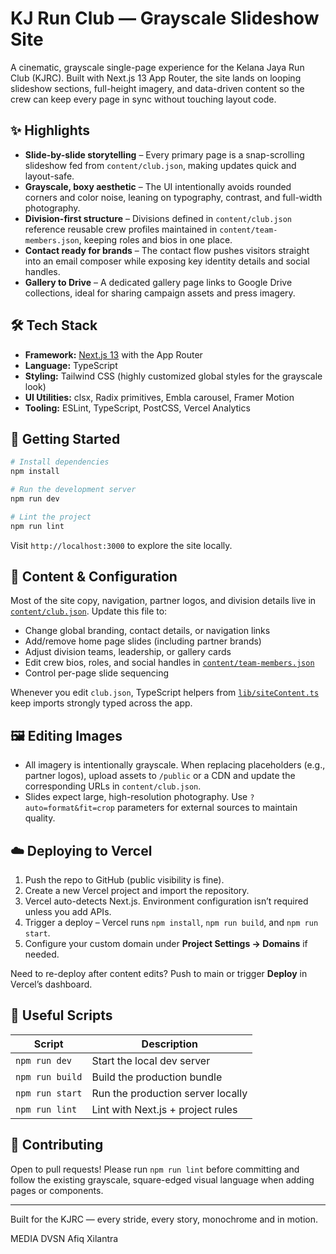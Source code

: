 # KJ Run Club — Grayscale Slideshow Site

A cinematic, grayscale single-page experience for the Kelana Jaya Run Club (KJRC). Built with Next.js 13 App Router, the site lands on looping slideshow sections, full-height imagery, and data-driven content so the crew can keep every page in sync without touching layout code.

## ✨ Highlights
- **Slide-by-slide storytelling** – Every primary page is a snap-scrolling slideshow fed from `content/club.json`, making updates quick and layout-safe.
- **Grayscale, boxy aesthetic** – The UI intentionally avoids rounded corners and color noise, leaning on typography, contrast, and full-width photography.
- **Division-first structure** – Divisions defined in `content/club.json` reference reusable crew profiles maintained in `content/team-members.json`, keeping roles and bios in one place.
- **Contact ready for brands** – The contact flow pushes visitors straight into an email composer while exposing key identity details and social handles.
- **Gallery to Drive** – A dedicated gallery page links to Google Drive collections, ideal for sharing campaign assets and press imagery.

## 🛠 Tech Stack
- **Framework:** [Next.js 13](https://nextjs.org/docs/app) with the App Router
- **Language:** TypeScript
- **Styling:** Tailwind CSS (highly customized global styles for the grayscale look)
- **UI Utilities:** clsx, Radix primitives, Embla carousel, Framer Motion
- **Tooling:** ESLint, TypeScript, PostCSS, Vercel Analytics

## 🚀 Getting Started

```bash
# Install dependencies
npm install

# Run the development server
npm run dev

# Lint the project
npm run lint
```

Visit `http://localhost:3000` to explore the site locally.

## 📁 Content & Configuration
Most of the site copy, navigation, partner logos, and division details live in [`content/club.json`](content/club.json). Update this file to:

- Change global branding, contact details, or navigation links
- Add/remove home page slides (including partner brands)
- Adjust division teams, leadership, or gallery cards
- Edit crew bios, roles, and social handles in [`content/team-members.json`](content/team-members.json)
- Control per-page slide sequencing

Whenever you edit `club.json`, TypeScript helpers from [`lib/siteContent.ts`](lib/siteContent.ts) keep imports strongly typed across the app.

## 🖼 Editing Images
- All imagery is intentionally grayscale. When replacing placeholders (e.g., partner logos), upload assets to `/public` or a CDN and update the corresponding URLs in `content/club.json`.
- Slides expect large, high-resolution photography. Use `?auto=format&fit=crop` parameters for external sources to maintain quality.

## ☁️ Deploying to Vercel
1. Push the repo to GitHub (public visibility is fine).
2. Create a new Vercel project and import the repository.
3. Vercel auto-detects Next.js. Environment configuration isn’t required unless you add APIs.
4. Trigger a deploy – Vercel runs `npm install`, `npm run build`, and `npm run start`.
5. Configure your custom domain under **Project Settings → Domains** if needed.

Need to re-deploy after content edits? Push to main or trigger **Deploy** in Vercel’s dashboard.

## 📜 Useful Scripts
| Script | Description |
| ------ | ----------- |
| `npm run dev` | Start the local dev server |
| `npm run build` | Build the production bundle |
| `npm run start` | Run the production server locally |
| `npm run lint` | Lint with Next.js + project rules |

## 🤝 Contributing
Open to pull requests! Please run `npm run lint` before committing and follow the existing grayscale, square-edged visual language when adding pages or components.

---
Built for the KJRC — every stride, every story, monochrome and in motion.

MEDIA DVSN
Afiq Xilantra
